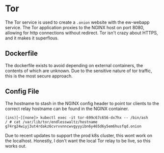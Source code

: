 # Tor
The Tor service is used to create a `.onion` website with the 
ew-webapp service. The Tor application proxies to the NGINX
host on port 8080, allowing for http connections without redirect.
Tor isn't crazy about HTTPS, and it makes it superflous. 

## Dockerfile
The dockerfile exists to avoid depending on external containers, 
the contents of which are unknown. Due to the sensitive nature
of tor traffic, this is the most secure approach. 

## Config File
The hostname to stash in the NGINX config header to point tor
clients to the correct relay hostname can be found in the NGINX
container.
```
(ins)[~][none]> kubectl exec -it tor-699c67c656-dx7hx -- /bin/ash
/ # cat /var/lib/tor/endlesswaltz/hostname
g74rg24wiyj3ut4rdakz6cvrvvnncwvgyyyibn6y465d6y5em6husfqd.onion
```

Due to recent updates to support the prod k8s cluster, this wont
work on the localhost. Honestly, I don't want the local Tor relay
to be live, so this works out. 

